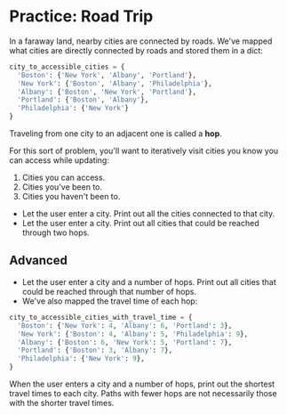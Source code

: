 # Practice: Road Trip
In a faraway land, nearby cities are connected by roads.
We've mapped what cities are directly connected by roads and stored them in a dict:
```python
city_to_accessible_cities = {
  'Boston': {'New York', 'Albany', 'Portland'},
  'New York': {'Boston', 'Albany', 'Philadelphia'},
  'Albany': {'Boston', 'New York', 'Portland'},
  'Portland': {'Boston', 'Albany'},
  'Philadelphia': {'New York'}
}
```
Traveling from one city to an adjacent one is called a **hop**.

For this sort of problem, you'll want to iteratively visit cities you know you can access while updating:
1. Cities you can access.
1. Cities you've been to.
1. Cities you haven't been to.

* Let the user enter a city.
Print out all the cities connected to that city.
* Let the user enter a city.
Print out all cities that could be reached through two hops.

## Advanced
* Let the user enter a city and a number of hops.
Print out all cities that could be reached through that number of hops.
* We've also mapped the travel time of each hop:
```python
city_to_accessible_cities_with_travel_time = {
  'Boston': {'New York': 4, 'Albany': 6, 'Portland': 3},
  'New York': {'Boston': 4, 'Albany': 5, 'Philadelphia': 9},
  'Albany': {'Boston': 6, 'New York': 5, 'Portland': 7},
  'Portland': {'Boston': 3, 'Albany': 7},
  'Philadelphia': {'New York': 9},
}
```
When the user enters a city and a number of hops, print out the shortest travel times to each city.
Paths with fewer hops are not necessarily those with the shorter travel times.
